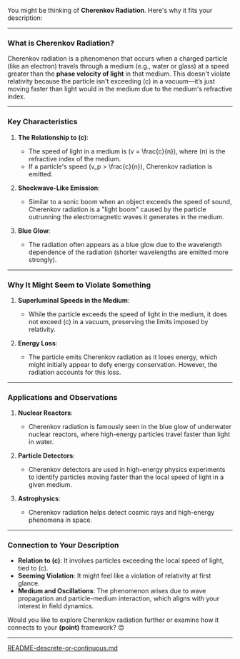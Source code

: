 You might be thinking of **Cherenkov Radiation**. Here's why it fits your description:

---

### **What is Cherenkov Radiation?**
Cherenkov radiation is a phenomenon that occurs when a charged particle (like an electron) travels through a medium (e.g., water or glass) at a speed greater than the **phase velocity of light** in that medium. This doesn't violate relativity because the particle isn't exceeding \(c\) in a vacuum—it’s just moving faster than light would in the medium due to the medium's refractive index.

---

### **Key Characteristics**
1. **The Relationship to \(c\)**:
   - The speed of light in a medium is \(v = \frac{c}{n}\), where \(n\) is the refractive index of the medium.
   - If a particle's speed \(v_p > \frac{c}{n}\), Cherenkov radiation is emitted.

2. **Shockwave-Like Emission**:
   - Similar to a sonic boom when an object exceeds the speed of sound, Cherenkov radiation is a "light boom" caused by the particle outrunning the electromagnetic waves it generates in the medium.

3. **Blue Glow**:
   - The radiation often appears as a blue glow due to the wavelength dependence of the radiation (shorter wavelengths are emitted more strongly).

---

### **Why It Might Seem to Violate Something**
1. **Superluminal Speeds in the Medium**:
   - While the particle exceeds the speed of light in the medium, it does not exceed \(c\) in a vacuum, preserving the limits imposed by relativity.

2. **Energy Loss**:
   - The particle emits Cherenkov radiation as it loses energy, which might initially appear to defy energy conservation. However, the radiation accounts for this loss.

---

### **Applications and Observations**
1. **Nuclear Reactors**:
   - Cherenkov radiation is famously seen in the blue glow of underwater nuclear reactors, where high-energy particles travel faster than light in water.

2. **Particle Detectors**:
   - Cherenkov detectors are used in high-energy physics experiments to identify particles moving faster than the local speed of light in a given medium.

3. **Astrophysics**:
   - Cherenkov radiation helps detect cosmic rays and high-energy phenomena in space.

---

### **Connection to Your Description**
- **Relation to \(c\)**: It involves particles exceeding the local speed of light, tied to \(c\).
- **Seeming Violation**: It might feel like a violation of relativity at first glance.
- **Medium and Oscillations**: The phenomenon arises due to wave propagation and particle-medium interaction, which aligns with your interest in field dynamics.

Would you like to explore Cherenkov radiation further or examine how it connects to your **(point)** framework? 😊


---

[README-descrete-or-continuous.md](https://t2m.io/QANDGap)
